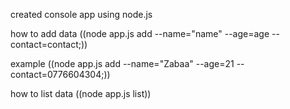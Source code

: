 created console app using node.js

how to add data
((node app.js add --name="name" --age=age --contact=contact;))

example
((node app.js add --name="Zabaa" --age=21 --contact=0776604304;))

how to list data
((node app.js list))